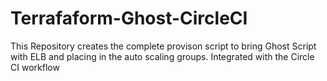 # Terrafaform-Ghost-CircleCI
This Repository creates the complete provison script to bring Ghost Script with ELB and placing in the auto scaling groups. Integrated with the Circle CI workflow
